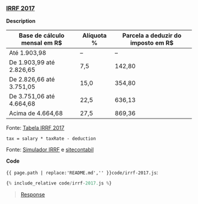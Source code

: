 ### [IRRF 2017](code.zip)

**Description**

| Base de cálculo mensal em R\$ | Alíquota % | Parcela a deduzir do imposto em R\$ |
| ----------------------------- | ---------- | ----------------------------------- |
| Até 1.903,98                  | –          | –                                   |
| De 1.903,99 até 2.826,65      | 7,5        | 142,80                              |
| De 2.826,66 até 3.751,05      | 15,0       | 354,80                              |
| De 3.751,06 até 4.664,68      | 22,5       | 636,13                              |
| Acima de 4.664,68             | 27,5       | 869,36                              |

Fonte: [Tabela IRRF 2017](https://www.tabeladoirrf.com.br/tabela-irrf-2017.html)

```
tax = salary * taxRate - deduction
```

Fonte: [Simulador IRRF](http://www.receita.fazenda.gov.br/aplicacoes/atrjo/simulador/simulador.asp?tipoSimulador=M) e [sitecontabil](https://www.sitecontabil.com.br/noticias/artigo.php?id=2272)

<!-- tax = (salary - dependents - INSS) x taxRate - deduction -->

**Code**

`{{ page.path | replace:'README.md','' }}code/irrf-2017.js`:

```js
{% include_relative code/irrf-2017.js %}
```

> [Response](response/irrf-2017.js)
